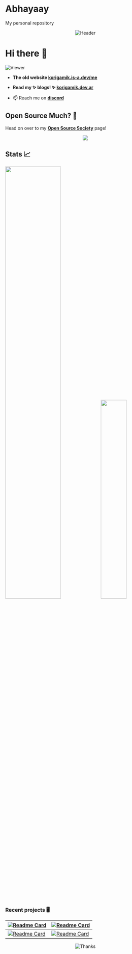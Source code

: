 # Abhayaay
My personal repository 
<p align="middle"> <img src ="https://capsule-render.vercel.app/api?type=waving&color=auto&height=200&section=header&text=KorigamiK&animation=fadeIn&fontAlignY=38&desc=My%20code%20be%20with%20you!&descAlignY=55&descAlign=61" alt="Header" /> </p>

# Hi there 👋

![Viewer](https://komarev.com/ghpvc/?username=korigamik&color=green)

- **The old website [korigamik.is-a.dev/me](https://korigamik.is-a.dev/me)**

- **Read my ✨ blogs! ✨ [korigamik.dev.ar](https://korigamik.dev.ar)**

- 📫 Reach me on **[discord](https://discord.com/users/600005860227547157/)**

## Open Source Much? 🤔

Head on over to my [**Open Source Society**](https://github.com/ossnsut/) page!

<p align="middle">
	<img src="https://skillicons.dev/icons?i=linux,neovim,latex,haskell,cpp,ts,python,kotlin,nodejs,deno,rust,go,git,regex" />
</p>

## Stats 📈

<p float="left">
  <img src="https://github-readme-stats-chi-tan.vercel.app/api?username=korigamik&include_all_commits=true&show_icons=true&hide_title=true&hide_border=true&theme=dark" width="59%" />
  <img src="https://github-readme-stats-chi-tan.vercel.app/api/top-langs/?username=korigamik&langs_count=10&layout=compact&theme=dark&hide_border=true" width="40%" />
</p>

### Recent projects 🖥

| [![Readme Card](https://github-readme-stats-chi-tan.vercel.app/api/pin/?username=korigamik&repo=mangu&theme=dark&hide_border=false)](https://github.com/korigamik/mangu)                       | [![Readme Card](https://github-readme-stats-chi-tan.vercel.app/api/pin/?username=korigamik&repo=CSE-Works&theme=dark&hide_border=false)](https://github.com/korigamik/CSE-Works)     |
| ---------------------------------------------------------------------------------------------------------------------------------------------------------------------------------------------- | ------------------------------------------------------------------------------------------------------------------------------------------------------------------------------------ |
| [![Readme Card](https://github-readme-stats-chi-tan.vercel.app/api/pin/?username=korigamik&repo=free-guitar-tabs&theme=dark&hide_border=false)](https://github.com/korigamik/free-guitar-tabs) | [![Readme Card](https://github-readme-stats-chi-tan.vercel.app/api/pin/?username=korigamik&repo=UntitledPSP&theme=dark&hide_border=false)](https://github.com/KorigamiK/UntitledPSP) |

<p align="middle"><img src="https://capsule-render.vercel.app/api?type=waving&text=&color=auto&height=200&section=footer&fontSize=90" alt="Thanks"/></p>
